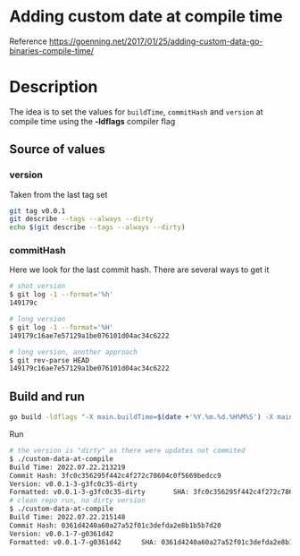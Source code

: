 # Adding custom date at compile time

Reference
https://goenning.net/2017/01/25/adding-custom-data-go-binaries-compile-time/

# Description
The idea is to set the values for `buildTime`, `commitHash` and `version` at compile time using the **-ldflags** compiler flag

## Source of values
### version
Taken from the last tag set
```bash
git tag v0.0.1
git describe --tags --always --dirty
echo $(git describe --tags --always --dirty)
```

### commitHash
Here we look for the last commit hash. There are several ways to get it
```bash
# shot version
$ git log -1 --format='%h'
149179c

# long version
$ git log -1 --format='%H'
149179c16ae7e57129a1be076101d04ac34c6222

# long version, another approach
$ git rev-parse HEAD
149179c16ae7e57129a1be076101d04ac34c6222
```

## Build and run
```bash
go build -ldflags "-X main.buildTime=$(date +'%Y.%m.%d.%H%M%S') -X main.commitHash=$(git rev-parse HEAD) -X main.version=$(git describe --tags --always --dirty)"
```
Run
```bash
# the version is "dirty" as there were updates not commited
$ ./custom-data-at-compile
Build Time: 2022.07.22.213219
Commit Hash: 3fc0c356295f442c4f272c78604c0f5669bedcc9
Version: v0.0.1-3-g3fc0c35-dirty
Formatted: v0.0.1-3-g3fc0c35-dirty       SHA: 3fc0c356295f442c4f272c78604c0f5669bedcc9   Build date: 2022.07.22.213219 
# clean repo run, no dirty version
$ ./custom-data-at-compile
Build Time: 2022.07.22.215148
Commit Hash: 0361d4240a60a27a52f01c3defda2e8b1b5b7d20
Version: v0.0.1-7-g0361d42
Formatted: v0.0.1-7-g0361d42     SHA: 0361d4240a60a27a52f01c3defda2e8b1b5b7d20   Build date: 2022.07.22.215148  
```
